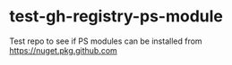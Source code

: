 # test-gh-registry-ps-module
Test repo to see if PS modules can be installed from https://nuget.pkg.github.com
